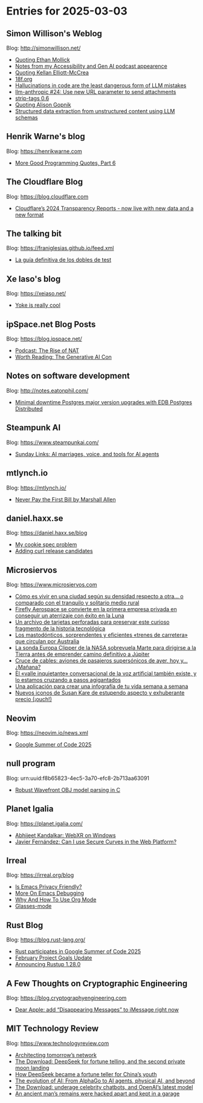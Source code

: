 # Entries for 2025-03-03
## Simon Willison's Weblog 
Blog: http://simonwillison.net/ 

- [Quoting Ethan Mollick](https://simonwillison.net/2025/Mar/2/ethan-mollick/#atom-everything)
- [Notes from my Accessibility and Gen AI podcast appearence](https://simonwillison.net/2025/Mar/2/accessibility-and-gen-ai/#atom-everything)
- [Quoting Kellan Elliott-McCrea](https://simonwillison.net/2025/Mar/2/kellan-elliott-mccrea/#atom-everything)
- [18f.org](https://simonwillison.net/2025/Mar/2/18forg/#atom-everything)
- [Hallucinations in code are the least dangerous form of LLM mistakes](https://simonwillison.net/2025/Mar/2/hallucinations-in-code/#atom-everything)
- [llm-anthropic #24: Use new URL parameter to send attachments](https://simonwillison.net/2025/Mar/1/llm-anthropic/#atom-everything)
- [strip-tags 0.6](https://simonwillison.net/2025/Feb/28/strip-tags/#atom-everything)
- [Quoting Alison Gopnik](https://simonwillison.net/2025/Feb/28/alison-gopnik/#atom-everything)
- [Structured data extraction from unstructured content using LLM schemas](https://simonwillison.net/2025/Feb/28/llm-schemas/#atom-everything)
## Henrik Warne's blog 
Blog: https://henrikwarne.com 

- [More Good Programming Quotes, Part 6](https://henrikwarne.com/2025/03/02/more-good-programming-quotes-part-6/)
##  The Cloudflare Blog  
Blog: https://blog.cloudflare.com 

- [Cloudflare’s 2024 Transparency Reports - now live with new data and a new format](https://blog.cloudflare.com/cloudflare-2024-transparency-reports-now-live-with-new-data-and-a-new-format/)
## The talking bit 
Blog: https://franiglesias.github.io/feed.xml 

- [La guía definitiva de los dobles de test](https://franiglesias.github.io/test-doubles-guide-1/)
## Xe Iaso's blog 
Blog: https://xeiaso.net/ 

- [Yoke is really cool](https://xeiaso.net/blog/2025/yoke-k8s/)
## ipSpace.net Blog Posts 
Blog: https://blog.ipspace.net/ 

- [Podcast: The Rise of NAT](https://blog.ipspace.net/2025/03/rise-of-nat/?utm_source=atom_feed)
- [Worth Reading: The Generative AI Con](https://blog.ipspace.net/2025/02/worth-reading-generative-ai-con/?utm_source=atom_feed)
## Notes on software development 
Blog: http://notes.eatonphil.com/ 

- [Minimal downtime Postgres major version upgrades with EDB Postgres Distributed](http://notes.eatonphil.com/2025-02-28-minimal-downtime-postgres-major-version-upgrades-edb-postgres-distributed.html)
## Steampunk AI 
Blog: https://www.steampunkai.com/ 

- [Sunday Links: AI marriages, voice, and tools for AI agents](https://www.steampunkai.com/sunday-links-ai-marriages-voice-and-tools-for-ai-agents/)
## mtlynch.io 
Blog: https://mtlynch.io/ 

- [Never Pay the First Bill by Marshall Allen](https://mtlynch.io/book-reports/never-pay-the-first-bill/)
## daniel.haxx.se 
Blog: https://daniel.haxx.se/blog 

- [My cookie spec problem](https://daniel.haxx.se/blog/2025/03/01/my-cookie-spec-problem/)
- [Adding curl release candidates](https://daniel.haxx.se/blog/2025/02/28/adding-curl-release-candidates/)
## Microsiervos 
Blog: https://www.microsiervos.com 

- [Cómo es vivir en una ciudad según su densidad respecto a otra… o comparado con el tranquilo y solitario medio rural](https://www.microsiervos.com/archivo/mundoreal/vivir-ciudad-densidad-medio-rural.html)
- [Firefly Aerospace se convierte en la primera empresa privada en conseguir un aterrizaje con éxito en la Luna](https://www.microsiervos.com/archivo/espacio/firefly-aerospace-empresa-privada-aterrizaje-exito-luna.html)
- [Un archivo de tarjetas perforadas para preservar este curioso fragmento de la historia tecnológica](https://www.microsiervos.com/archivo/ordenadores/archivo-tarjetas-perforadas-historia-tecnologica.html)
- [Los mastodónticos, sorprendentes y eficientes «trenes de carretera» que circulan por Australia](https://www.microsiervos.com/archivo/general/trenes-carretera-australia.html)
- [La sonda Europa Clipper de la NASA sobrevuela Marte para dirigirse a la Tierra antes de emprender camino definitivo a Júpiter](https://www.microsiervos.com/archivo/espacio/sonda-europa-clipper-sobrevuela-marte.html)
- [Cruce de cables: aviones de pasajeros supersónicos de ayer, hoy y… ¿Mañana?](https://www.microsiervos.com/archivo/general/cruce-cables-aviones-supersonicos-pasajeros.html)
- [El «valle inquietante» conversacional de la voz artificial también existe, y lo estamos cruzando a pasos agigantados](https://www.microsiervos.com/archivo/ia/valle-inquietante-voz-conversacional-artificial.html)
- [Una aplicación para crear una infografía de tu vida semana a semana](https://www.microsiervos.com/archivo/mundoreal/aplicacion-infografia-semanas.html)
- [Nuevos iconos de Susan Kare de estupendo aspecto y exhuberante precio (¡ouch!)](https://www.microsiervos.com/archivo/arte-y-diseno/nuevos-iconos-susan-kare-estupendo-aspectoexhuberante-precio.html)
## Neovim 
Blog: https://neovim.io/news.xml 

- [Google Summer of Code 2025](https://neovim.io/news/2025/02)
## null program 
Blog: urn:uuid:f8b65823-4ec5-3a70-efc8-2b713aa63091 

- [Robust Wavefront OBJ model parsing in C](https://nullprogram.com/blog/2025/03/02/)
## Planet Igalia 
Blog: https://planet.igalia.com/ 

- [Abhijeet Kandalkar: WebXR on Windows](http://localhost:4000/WebXR-on-Windows/)
- [Javier Fernández: Can I use Secure Curves in the Web Platform?](https://blogs.igalia.com/jfernandez/2025/02/28/can-i-use-secure-curves-in-the-web-platform/)
## Irreal 
Blog: https://irreal.org/blog 

- [Is Emacs Privacy Friendly?](https://irreal.org/blog/?p=12822)
- [More On Emacs Debugging](https://irreal.org/blog/?p=12819)
- [Why And How To Use Org Mode](https://irreal.org/blog/?p=12817)
- [Glasses-mode](https://irreal.org/blog/?p=12815)
## Rust Blog 
Blog: https://blog.rust-lang.org/ 

- [Rust participates in Google Summer of Code 2025](https://blog.rust-lang.org/2025/03/03/Rust-participates-in-GSoC-2025.html)
- [February Project Goals Update](https://blog.rust-lang.org/2025/03/03/Project-Goals-Feb-Update.html)
- [Announcing Rustup 1.28.0](https://blog.rust-lang.org/2025/03/02/Rustup-1.28.0.html)
## A Few Thoughts on Cryptographic Engineering 
Blog: https://blog.cryptographyengineering.com 

- [Dear Apple: add “Disappearing Messages” to iMessage right now](https://blog.cryptographyengineering.com/2025/03/01/dear-apple-add-disappearing-messages-to-imessage-right-now/)
## MIT Technology Review 
Blog: https://www.technologyreview.com 

- [Architecting tomorrow’s network](https://www.technologyreview.com/2025/03/03/1112349/architecting-tomorrows-network/)
- [The Download: DeepSeek for fortune telling, and the second private moon landing](https://www.technologyreview.com/2025/03/03/1112709/the-download-deepseek-for-fortune-telling-and-the-second-private-moon-landing/)
- [How DeepSeek became a fortune teller for China’s youth](https://www.technologyreview.com/2025/03/03/1112604/deepseek-fortune-teller-china/)
- [The evolution of AI: From AlphaGo to AI agents, physical AI, and beyond](https://www.technologyreview.com/2025/02/28/1112530/the-evolution-of-ai-from-alphago-to-ai-agents-physical-ai-and-beyond/)
- [The Download: underage celebrity chatbots, and OpenAI’s latest model](https://www.technologyreview.com/2025/02/28/1112648/the-download-underage-celebrity-chatbots-and-openais-latest-model/)
- [An ancient man’s remains were hacked apart and kept in a garage](https://www.technologyreview.com/2025/02/28/1112600/ancient-mans-remains-hacked-apart-and-kept-in-a-garage/)